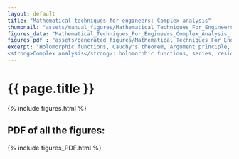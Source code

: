 ```yaml
---
layout: default
title: "Mathematical techniques for engineers: Complex analysis"
thumbnail: "assets/manual_figures/Mathematical_Techniques_For_Engineers_Complex_Analysis/thumbnail.png"
figures_data: "Mathematical_Techniques_For_Engineers_Complex_Analysis_figures"
figures_pdf : "assets/generated_figures/Mathematical_Techniques_For_Engineers_Complex_Analysis/Mathematical_Techniques_For_Engineers_Complex_Analysis.pdf"
excerpt: "Holomorphic functions, Cauchy's theorem, Argument principle, Rouches theorem... <br>
<strong>Complex analysis</strong>: holomorphic functions, series, residue theorem..."  
---
```

<h1>{{ page.title }}</h1>

{% include figures.html %}

<h2>PDF of all the figures:</h2>

{% include figures_PDF.html %}